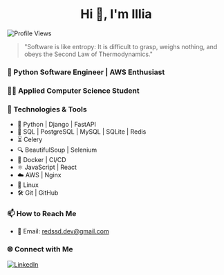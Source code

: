 <h1 align="center">Hi 👋, I'm Illia</h1>

![Profile Views](https://komarev.com/ghpvc/?username=RedSSD&color=brightgreen)

> "Software is like entropy: It is difficult to grasp, weighs nothing, and obeys the Second Law of Thermodynamics."

### 🐍 Python Software Engineer | AWS Enthusiast

### 👨‍💻 Applied Computer Science Student

### 🚀 Technologies & Tools  

- 🐍 Python | Django | FastAPI  
- 💾 SQL | PostgreSQL | MySQL | SQLite | Redis
- ⏳ Celery
- 🔍 BeautifulSoup | Selenium
- 🐳 Docker | CI/CD  
- ⚛️  JavaScript | React
- ☁️  AWS | Nginx
- 🐧 Linux
- 🛠️ Git | GitHub

### 📫 How to Reach Me

- 📧 Email: [redssd.dev@gmail.com](mailto:redssd.dev@gmail.com)

### 🌐 Connect with Me

[![LinkedIn](https://img.shields.io/badge/LinkedIn-%230077B5.svg?&style=for-the-badge&logo=linkedin&logoColor=white)](https://www.linkedin.com/in/redssd)
